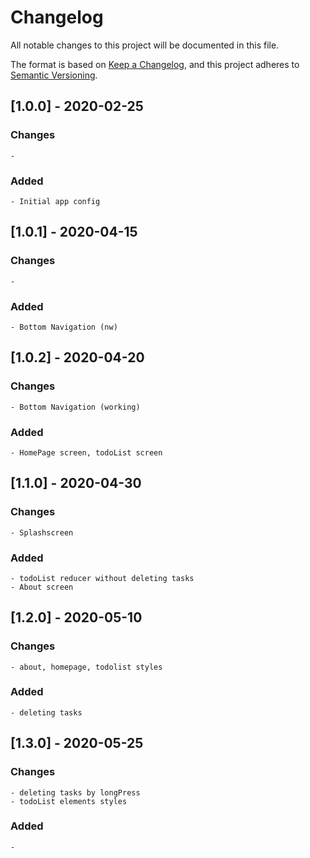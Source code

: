 # Changelog
All notable changes to this project will be documented in this file.

The format is based on [Keep a Changelog](https://keepachangelog.com/en/1.0.0/),
and this project adheres to [Semantic Versioning](https://semver.org/spec/v2.0.0.html).

## [1.0.0] - 2020-02-25

### Changes

    - 

### Added

    - Initial app config


## [1.0.1] - 2020-04-15

### Changes

    - 

### Added

    - Bottom Navigation (nw)

## [1.0.2] - 2020-04-20

### Changes

    - Bottom Navigation (working)

### Added

    - HomePage screen, todoList screen
    


## [1.1.0] - 2020-04-30

### Changes

    - Splashscreen

### Added

    - todoList reducer without deleting tasks
    - About screen

## [1.2.0] - 2020-05-10

### Changes

    - about, homepage, todolist styles

### Added

    - deleting tasks

## [1.3.0] - 2020-05-25

### Changes

    - deleting tasks by longPress
    - todoList elements styles

### Added

    - 

    
    
